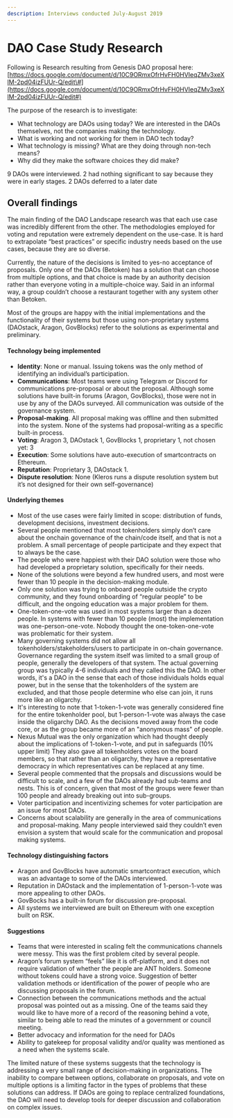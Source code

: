 ```yaml
---
description: Interviews conducted July-August 2019
---
```


# DAO Case Study Research

Following is Research resulting from Genesis DAO proposal here: [https://docs.google.com/document/d/10C9ORmxOfrHvFH0HVIeqZMv3xeXlM-2pd04izFUUr-Q/edit\#](https://docs.google.com/document/d/10C9ORmxOfrHvFH0HVIeqZMv3xeXlM-2pd04izFUUr-Q/edit#) 

The purpose of the research is to investigate:

* What technology are DAOs using today? We are interested in the DAOs themselves, not the companies making the technology.
* What is working and not working for them in DAO tech today?
* What technology is missing? What are they doing through non-tech means? 
* Why did they make the software choices they did make? 

9 DAOs were interviewed. 2 had nothing significant to say because they were in early stages. 2 DAOs deferred to a later date

## Overall findings

The main finding of the DAO Landscape research was that each use case was incredibly different from the other. The methodologies employed for voting and reputation were extremely dependent on the use-case. It is hard to extrapolate “best practices” or specific industry needs based on the use cases, because they are so diverse.

Currently, the nature of the decisions is limited to yes-no acceptance of proposals. Only one of the DAOs \(Betoken\) has a solution that can choose from multiple options, and that choice is made by an authority decision rather than everyone voting in a multiple-choice way. Said in an informal way, a group couldn’t choose a restaurant together with any system other than Betoken.

Most of the groups are happy with the initial implementations and the functionality of their systems but those using non-proprietary systems \(DAOstack, Aragon, GovBlocks\) refer to the solutions as experimental and preliminary.

#### Technology being implemented

* **Identity**: None or manual. Issuing tokens was the only method of identifying an individual’s participation.
* **Communications**: Most teams were using Telegram or Discord for communications pre-proposal or about the proposal. Although some solutions have built-in forums \(Aragon, GovBlocks\), those were not in use by any of the DAOs surveyed. All communication was outside of the governance system.
* **Proposal-making**. All proposal making was offline and then submitted into the system. None of the systems had proposal-writing as a specific built-in process.
* **Voting**: Aragon 3, DAOstack 1, GovBlocks 1, proprietary 1, not chosen yet: 3
* **Execution**: Some solutions have auto-execution of smartcontracts on Ethereum.
* **Reputation**: Proprietary 3, DAOstack 1.  
* **Dispute resolution**: None \(Kleros runs a dispute resolution system but it’s not designed for their own self-governance\)

#### Underlying themes

*  Most of the use cases were fairly limited in scope: distribution of funds, development decisions, investment decisions.
* Several people mentioned that most tokenholders simply don’t care about the onchain governance of the chain/code itself, and that is not a problem. A small percentage of people participate and they expect that to always be the case.
* The people who were happiest with their DAO solution were those who had developed a proprietary solution, specifically for their needs.
* None of the solutions were beyond a few hundred users, and most were fewer than 10 people in the decision-making module.
* Only one solution was trying to onboard people outside the crypto community, and they found onboarding of “regular people” to be difficult, and the ongoing education was a major problem for them.
* One-token-one-vote was used in most systems larger than a dozen people. In systems with fewer than 10 people \(most\) the implementation was one-person-one-vote. Nobody thought the one-token-one-vote was problematic for their system.
* Many governing systems did not allow all tokenholders/stakeholders/users to participate in on-chain governance. Governance regarding the system itself was limited to a small group of people, generally the developers of that system. The actual governing group was typically 4-6 individuals and they called this the DAO. In other words, it's a DAO in the sense that each of those individuals holds equal power, but in the sense that the tokenholders of the system are excluded, and that those people determine who else can join, it runs more like an oligarchy. 
* It's interesting to note that 1-token-1-vote was generally considered fine for the entire tokenholder pool, but 1-person-1-vote was always the case inside the oligarchy DAO. As the decisions moved away from the code core, or as the group became more of an "anonymous mass" of people. 
* Nexus Mutual was the only organization which had thought deeply about the implications of 1-token-1-vote, and put in safeguards \(10% upper limit\) They also gave all tokenholders votes on the board members, so that rather than an oligarchy, they have a representative democracy in which representatives can be replaced at any time. 
* Several people commented that the propsals and discussions would be difficult to scale, and a few of the DAOs already had sub-teams and nests. This is of concern, given that most of the groups were fewer than 100 people and already breaking out into sub-groups.
* Voter participation and incentivizing schemes for voter participation are an issue for most DAOs.
* Concerns about scalability are generally in the area of communications and proposal-making. Many people interviewed said they couldn’t even envision a system that would scale for the communication and proposal making systems.

#### Technology distinguishing factors

* Aragon and GovBlocks have automatic smartcontract execution, which was an advantage to some of the DAOs interviewed.
* Reputation in DAOstack and the implementation of 1-person-1-vote was more appealing to other DAOs.
* GovBocks has a built-in forum for discussion pre-proposal.
* All systems we interviewed are built on Ethereum with one exception built on RSK.

#### Suggestions

* Teams that were interested in scaling felt the communications channels were messy. This was the first problem cited by several people.
* Aragon’s forum system “feels” like it is off-platform, and it does not require validation of whether the people are ANT holders. Someone without tokens could have a strong voice. Suggestion of better validation methods or identification of the power of people who are discussing proposals in the forum.
* Connection between the communications methods and the actual proposal was pointed out as a missing. One of the teams said they would like to have more of a record of the reasoning behind a vote, similar to being able to read the minutes of a government or council meeting.
* Better advocacy and information for the need for DAOs
* Ability to gatekeep for proposal validity and/or quality was mentioned as a need when the systems scale.

The limited nature of these systems suggests that the technology is addressing a very small range of decision-making in organizations. The inability to compare between options, collaborate on proposals, and vote on multiple options is a limiting factor in the types of problems that these solutions can address. If DAOs are going to replace centralized foundations, the DAO will need to develop tools for deeper discussion and collaboration on complex issues.  


